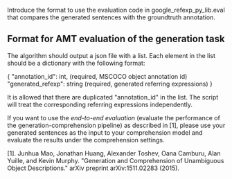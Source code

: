 Introduce the format to use the evaluation code in google_refexp_py_lib.eval 
that compares the generated sentences with the groundtruth annotation.

## Format for AMT evaluation of the generation task

The algorithm should output a json file with a list. Each element in the list
should be a dictionary with the following format:

{
"annotation_id": int, (required, MSCOCO object annotation id)
"generated_refexp": string (required, generated referring expressions)
}

It is allowed that there are duplicated "annotation_id" in the list. The script
will treat the corresponding referring expressions independently.

If you want to use the *end-to-end evaluation* (evaluate the performance of the 
generation-comprehension pipeline) as described in [1], please use your generated 
sentences as the input to your comprehension model and evaluate the results under
the comprehension settings.

[1]. Junhua Mao, Jonathan Huang, Alexander Toshev, Oana Camburu, Alan Yuille, and 
Kevin Murphy. "Generation and Comprehension of Unambiguous Object Descriptions." 
arXiv preprint arXiv:1511.02283 (2015).
